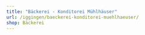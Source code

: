 ```yaml
---
title: "Bäckerei - Konditorei Mühlhäuser"
url: /iggingen/baeckerei-konditorei-muehlhaeuser/
shop: Bäckerei
---
```

